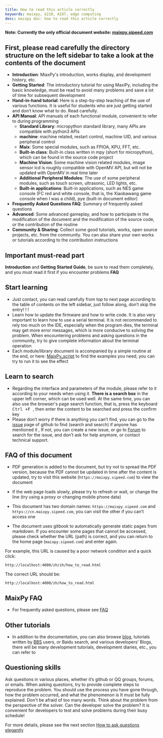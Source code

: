 ```yaml
---
title: How to read this article correctly
keywords: maixpy, k210, AIOT, edge computing
desc: maixpy ​​doc: how to read this article correctly
---
```



**Note: Currently the only official document website: [maixpy.sipeed.com](https://maixpy.sipeed.com)**


## First, please read carefully the directory structure on the left sidebar to take a look at the contents of the document

* **Introduction**: MiaxPy's introduction, works display, and development history, etc.
* **Getting Started**: The introductory tutorial for using MaxiPy, including the basic knowledge, must be read to avoid many problems and save a lot of time for subsequent development
* **Hand-in-hand tutorial**: Here is a step-by-step teaching of the use of various functions. It is useful for students who are just getting started and don’t know what to do. Read carefully.
* **API Manual**: API manuals of each functional module, convenient to refer to during programming
  * **Standard Library**: micropython standard library, many APIs are compatible with python3 APIs
  * **machine**: machine related, restart control, machine UID, and various peripheral control
  * **Maix**: Some special modules, such as FPIOA, KPU, FFT, etc.
  * **Built-in class**: Built-in class written in mpy (short for micropython), which can be found in the source code project
  * **Machine Vision**: Some machine vision related modules, image sensor lcd is roughly compatible with OpenMV API, but will not be updated with OpenMV in real time later
  * **Additional Peripheral Modules**: The use of some peripheral modules, such as touch screen, ultrasonic, LED lights, etc.
  * **Built-in applications**: Built-in applications, such as NES game console (FC red and white console, that is, the Xiaobawang game console when I was a child), pye (built-in document editor)
* **Frequently Asked Questions FAQ**: Summary of frequently asked questions
* **Advanced**: Some advanced gameplay, and how to participate in the modification of the document and the modification of the source code, or the contribution of the routine
* **Community & Sharing**: Collect some good tutorials, works, open source projects, etc. from the community. You can also share your own works or tutorials according to the contribution instructions

## Important must-read part

**Introduction** and **Getting Started Guide**, be sure to read them completely, and you must read it first if you encounter problems **FAQ**


## Start learning

* Just contact, you can read carefully from top to next page according to the table of contents on the left sidebar, just follow along, don’t skip the entry! ! !
* Learn how to update the firmware and how to write code. It is also very important to learn how to use a serial terminal. It is not recommended to rely too much on the IDE, especially when the program dies, the terminal may get more error messages, which is more conducive to solving the problem. When encountering problems and asking questions in the community, try to give complete information about the terminal operation
* Each module/library document is accompanied by a simple routine at the end, or here: [MaixPy_script](https://github.com/sipeed/MaixPy_scripts) to find the examples you need, you can try to run it to see the effect

## Learn to search

* Regarding the interface and parameters of the module, please refer to it according to your needs when using it. **There is a search box** in the upper left corner, which can be used well. At the same time, you can also use the browser's page search function, that is, press the keyboard <kbd> Ctrl +F </kbd>, then enter the content to be searched and press the confirm key
* Please don’t worry if there is anything you can’t find, you can go to the [issue](https://github.com/sipeed/MaixPy/issues) page of github to find (search and search) if anyone has mentioned it , If not, you can create a new issue, or go to [Forum](https://bbs.sipeed.com) to search for the issue, and don’t ask for help anymore, or contact technical support.

## FAQ of this document

* PDF generation is added to the document, but try not to spread the PDF version, because the PDF cannot be updated in time after the content is updated, try to visit this website (`https://maixpy.sipeed.com`) to view the document

* If the web page loads slowly, please try to refresh or wait, or change the line (try using a proxy or changing mobile phone data)

* This document has two domain names: `https://maixpy.sipeed.com` and `https://cn.maixpy.sipeed.com`, you can visit the other if you can’t access one

* The document uses gitbook to automatically generate static pages from markdown. If you encounter some pages that cannot be accessed, please check whether the URL (path) is correct, and you can return to the home page (`maixpy.sipeed.com`) and enter again.

For example, this URL is caused by a poor network condition and a quick click:
```
http://localhost:4000/zh/zh/how_to_read.html
```
The correct URL should be:
```
http://localhost:4000/zh/how_to_read.html
```



## MaixPy FAQ

* For frequently asked questions, please see [FAQ](./others/maixpy_faq.md)


## Other tutorials

* In addition to the documentation, you can also browse [blog](http://blog.sipeed.com), tutorials written by [BBS](https://bbs.sipeed.com) users, or Baidu search, and various developers’ Blogs, there will be many development tutorials, development diaries, etc., you can refer to

## Questioning skills

Ask questions in various places, whether it’s github or QQ groups, forums, or emails. When asking questions, try to provide complete steps to reproduce the problem. You should use the process you have gone through, how the problem occurred, and what the phenomenon is It must be fully explained. Don't be afraid of too many words. Think about the problem from the perspective of the solver. Can the developer solve the problem? It is convenient for developers to test and solve problems during their busy schedule!

For more details, please see the next section [How to ask questions elegantly](./how_to_ask.md)
